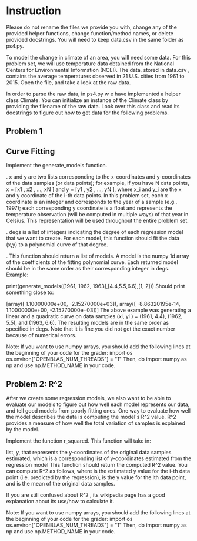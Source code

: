 # Instruction
Please do not rename the files we provide you with, change any of the provided helper functions, change function/method names, or delete provided docstrings. You will need to keep data.csv in the same folder as ps4.py.

To model the change in climate of an area, you will need some data. For this problem set, we will use temperature data obtained from the National Centers for Environmental Information (NCEI). The data, stored in data.csv , contains the average temperatures observed in 21 U.S. cities from 1961 to 2015. Open the file, and take a look at the raw data.

In order to parse the raw data, in ps4.py w e have implemented a helper class Climate. You can initialize an instance of the Climate class by providing the filename of the raw data. Look over this class and read its docstrings to figure out how to get data for the following problems.

## Problem 1

## Curve Fitting

Implement the generate_models function.

. x and y are two lists corresponding to the x-coordinates and y-coordinates of the data samples (or data points); for example, if you have N data points, x = [x1 , x2 , ..., xN ] and y = [y1 , y2 , ..., yN ], where x_i and y_i are the x and y coordinate of the i-th data points. In this problem set, each x coordinate is an integer and corresponds to the year of a sample (e.g., 1997); each corresponding y coordinate is a float and represents the temperature observation (will be computed in multiple ways) of that year in Celsius. This representation will be used throughout the entire problem set.

. degs is a list of integers indicating the degree of each regression model that we want to create. For each model, this function should fit the data (x,y) to a polynomial curve of that degree.

. This function should return a list of models. A model is the numpy 1d array of the coefficients of the fitting polynomial curve. Each returned model should be in the same order as their corresponding integer in degs.
Example:

print(generate_models([1961, 1962, 1963],[4.4,5.5,6.6],[1, 2]))
Should print something close to:

[array([ 1.10000000e+00, -2.15270000e+03]), array([ -8.86320195e-14, 1.10000000e+00, -2.15270000e+03])]
The above example was generating a linear and a quadratic curve on data samples (xi, yi ) = (1961, 4.4), (1962, 5.5), and (1963, 6.6). The resulting models are in the same order as specified in degs. Note that it is fine you did not get the exact number because of numerical errors.

Note: If you want to use numpy arrays, you should add the following lines at the beginning of your code for the grader:
import os
os.environ["OPENBLAS_NUM_THREADS"] = "1"
Then, do import numpy as np and use np.METHOD_NAME in your code.

## Problem 2: R^2

After we create some regression models, we also want to be able to evaluate our models to figure out how well each model represents our data, and tell good models from poorly fitting ones. One way to evaluate how well the model describes the data is computing the model's R^2 value. R^2 provides a measure of how well the total variation of samples is explained by the model.

Implement the function r_squared. This function will take in:

list, y, that represents the y-coordinates of the original data samples
estimated, which is a corresponding list of y-coordinates estimated from the regression model
This function should return the computed R^2 value. You can compute R^2 as follows, where  is the estimated y value for the i-th data point (i.e. predicted by the regression),  is the y value for the ith data point, and  is the mean of the original data samples.

If you are still confused about R^2 , its wikipedia page has a good explanation about its use/how to calculate it.

Note: If you want to use numpy arrays, you should add the following lines at the beginning of your code for the grader:
import os
os.environ["OPENBLAS_NUM_THREADS"] = "1"
Then, do import numpy as np and use np.METHOD_NAME in your code.